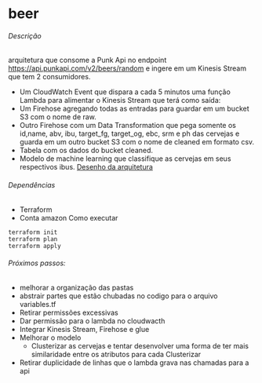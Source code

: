 # beer

###### Descrição
arquitetura que consome a Punk Api no endpoint https://api.punkapi.com/v2/beers/random e ingere em um Kinesis Stream que tem 2 consumidores.
- Um CloudWatch Event que dispara a cada 5 minutos uma função Lambda para alimentar o Kinesis Stream que terá como saída:
- Um Firehose agregando todas as entradas para guardar em um bucket S3 com o nome de raw.
- Outro Firehose com um Data Transformation que pega somente os id,name, abv, ibu, target_fg, target_og, ebc, srm e ph das cervejas e guarda
em um outro bucket S3 com o nome de cleaned em formato csv.
- Tabela com os dados do bucket cleaned.
- Modelo de machine learning que classifique as cervejas em seus respectivos ibus.
[Desenho da arquitetura](Arquitetura.png)

###### Dependências 
- Terraform 
- Conta amazon
Como executar

```
terraform init
terraform plan
terraform apply
```

###### Próximos passos:
- melhorar a organização das pastas
- abstrair partes que estão chubadas no codigo para o arquivo variables.tf 
- Retirar permissões excessivas 
- Dar permissão para o lambda no cloudwacth
- Integrar Kinesis Stream, Firehose e glue
- Melhorar o modelo 
    - Clusterizar as cervejas e tentar desenvolver uma forma de ter mais similaridade entre os atributos para cada Clusterizar
- Retirar duplicidade de linhas que o lambda grava nas chamadas para a api
